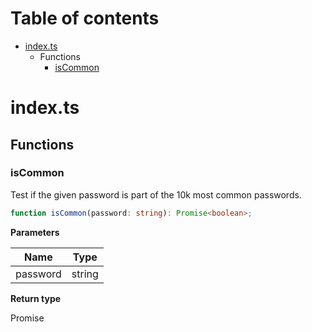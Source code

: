 # Table of contents

* [index.ts][SourceFile-0]
    * Functions
        * [isCommon][FunctionDeclaration-0]

# index.ts

## Functions

### isCommon

Test if the given password is part of the 10k most common passwords.

```typescript
function isCommon(password: string): Promise<boolean>;
```

**Parameters**

| Name     | Type   |
| -------- | ------ |
| password | string |

**Return type**

Promise<boolean>

[SourceFile-0]: index.md#indexts
[FunctionDeclaration-0]: index.md#iscommon